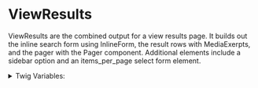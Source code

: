 <!-- This is the general documentation layout. Add or remove any sections as needed, but try to stay consistent across components. -->

# ViewResults

ViewResults are the combined output for a view results page. It builds out the inline search form using InlineForm, the result rows with MediaExerpts, and the pager with the Pager component. Additional elements include a sidebar option and an items_per_page select form element.

<details>
  <summary>Twig Variables:</summary>
  ```
  variant: "default",
  view_name: // Machine name of the view,
  view_display: // Machine name of the display,
  header: // "Any rendered content or rendered view attachment",
  header_sidebar: // "Any rendered content or rendered view attachment",
  sidebar_direction_header: 'sidebar-row-reverse' or 'sidebar-row' to set which side the sidebar is on., 
  form: "rendered exposed form",
  form_in_sidebar: false or true. Sets the form to render in the header or the main sidebar area,
  list_type: 'ol' or 'ul' to set the type of list,
  list_type_divider: true or false to set a dividing border line between results,
  rows: [
    {
      title: "title text",
      content: "rendered content text",
      url: "url object to the results",
    },
    {
      title: "title text",
      content: "rendered content text",
      url: "url object to the results",
    },
    ...
  ],
  sidebar: "Any rendered content or form elements",
  sidebar_direction_results: 'sidebar-row-reverse' or 'sidebar-row' to set which side the sidebar is on.,
  pager: "A rendered pager element from the CMS",
  items_per_page: "A rendered item select from the exposed form",
  footer: "Any rendered content or form elements",
  footer_sidebar: "Any rendered content or form elements. Appears in the sidebar to the main footer area.",
  sidebar_direction_footer: 'sidebar-row-reverse' or 'sidebar-row' to set which side the sidebar is on.,
  ```
</details>

